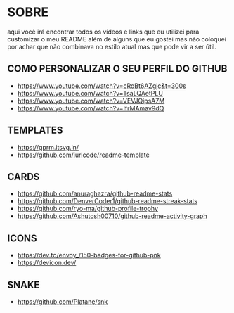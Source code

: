 # SOBRE
aqui você irá encontrar todos os vídeos e links que eu utilizei para customizar o meu README
além de alguns que eu gostei mas não coloquei por achar que não combinava no estilo atual mas que pode vir a ser útil.

## COMO PERSONALIZAR O SEU PERFIL DO GITHUB
- https://www.youtube.com/watch?v=cRoBt6AZgjc&t=300s
- https://www.youtube.com/watch?v=TsaLQAetPLU
- https://www.youtube.com/watch?v=VEVJQipsA7M
- https://www.youtube.com/watch?v=IfrMAmav9dQ

## TEMPLATES
- https://gprm.itsvg.in/
- https://github.com/iuricode/readme-template

## CARDS
- https://github.com/anuraghazra/github-readme-stats
- https://github.com/DenverCoder1/github-readme-streak-stats
- https://github.com/ryo-ma/github-profile-trophy
- https://github.com/Ashutosh00710/github-readme-activity-graph

## ICONS
- https://dev.to/envoy_/150-badges-for-github-pnk
- https://devicon.dev/

## SNAKE
- https://github.com/Platane/snk
